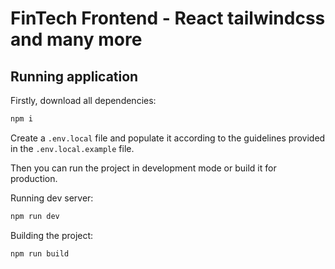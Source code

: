 # FinTech Frontend - React tailwindcss and many more

##

## Running application

Firstly, download all dependencies:

```bash
npm i
```

Create a `.env.local` file and populate it according to the guidelines provided in the `.env.local.example` file.

Then you can run the project in development mode or build it for production.

Running dev server:

```bash
npm run dev
```

Building the project:

```bash
npm run build
```
